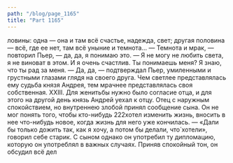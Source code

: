 ```yaml
---
path: "/blog/page_1165"
title: "Part 1165"
---
```


ловины: одна — она и там всё счастье, надежда, свет; другая половина — всё, где ее нет, там всё уныние и темнота...
— Темнота и мрак, — повторил Пьер, — да, да, я понимаю это.
— Я не могу не любить света, я не виноват в этом. И я очень счастлив. Ты понимаешь меня? Я знаю, что ты рад за меня.
— Да, да, — подтверждал Пьер, умиленными и грустными глазами глядя на своего друга. Чем светлее представлялась ему судьба князя Андрея, тем мрачнее представлялась своя собственная.
XXIII.
Для женитьбы нужно было согласие отца, и для этого на другой день князь Андрей уехал к отцу.
Отец с наружным спокойствием, но внутреннею злобой принял сообщение сына. Он не мог понять того, чтобы кто-нибудь 222хотел изменить жизнь, вносить в нее что-нибудь новое, когда жизнь для него уже кончилась. — «Дали бы только дожить так, как я хочу, а потом бы делали, что́ хотели», говорил себе старик. С сыном однако он употребил ту дипломацию, которую он употреблял в важных случаях. Приняв спокойный тон, он обсудил всё дел
